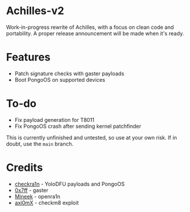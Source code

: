 # Achilles-v2

Work-in-progress rewrite of Achilles, with a focus on clean code and portability. A proper release announcement will be made when it's ready.

# Features
* Patch signature checks with gaster payloads
* Boot PongoOS on supported devices

# To-do
* Fix payload generation for T8011
* Fix PongoOS crash after sending kernel patchfinder

This is currently unfinished and untested, so use at your own risk. If in doubt, use the `main` branch.

# Credits
* [checkra1n](https://checkra.in) - YoloDFU payloads and PongoOS
* [0x7ff](https://github.com/0x7FF) - gaster
* [Mineek](https://github.com/Mineek) - openra1n
* [axi0mX](https://github.com/axi0mX) - checkm8 exploit